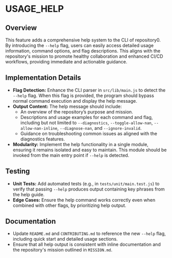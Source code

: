 # USAGE_HELP

## Overview
This feature adds a comprehensive help system to the CLI of repository0. By introducing the `--help` flag, users can easily access detailed usage information, command options, and flag descriptions. This aligns with the repository's mission to promote healthy collaboration and enhanced CI/CD workflows, providing immediate and actionable guidance.

## Implementation Details
- **Flag Detection:** Enhance the CLI parser in `src/lib/main.js` to detect the `--help` flag. When this flag is provided, the program should bypass normal command execution and display the help message.
- **Output Content:** The help message should include:
  - An overview of the repository’s purpose and mission.
  - Descriptions and usage examples for each command and flag, including but not limited to `--diagnostics`, `--toggle-allow-nan`, `--allow-nan-inline`, `--diagnose-nan`, and `--ignore-invalid`.
  - Guidance on troubleshooting common issues as aligned with the diagnostics features.
- **Modularity:** Implement the help functionality in a single module, ensuring it remains isolated and easy to maintain. This module should be invoked from the main entry point if `--help` is detected.

## Testing
- **Unit Tests:** Add automated tests (e.g., in `tests/unit/main.test.js`) to verify that passing `--help` produces output containing key phrases from the help guide.
- **Edge Cases:** Ensure the help command works correctly even when combined with other flags, by prioritizing help output.

## Documentation
- Update `README.md` and `CONTRIBUTING.md` to reference the new `--help` flag, including quick start and detailed usage sections.
- Ensure that all help output is consistent with inline documentation and the repository's mission outlined in `MISSION.md`.

